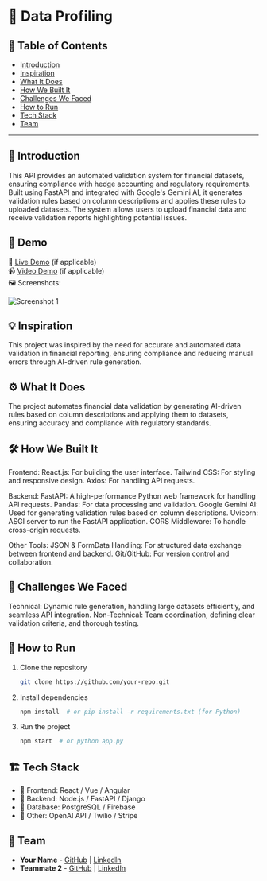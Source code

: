 # 🚀 Data Profiling

## 📌 Table of Contents
- [Introduction](#introduction)
- [Inspiration](#inspiration)
- [What It Does](#what-it-does)
- [How We Built It](#how-we-built-it)
- [Challenges We Faced](#challenges-we-faced)
- [How to Run](#how-to-run)
- [Tech Stack](#tech-stack)
- [Team](#team)

---

## 🎯 Introduction
This API provides an automated validation system for financial datasets, ensuring compliance with hedge accounting and regulatory requirements. Built using FastAPI and integrated with Google's Gemini AI, it generates validation rules based on column descriptions and applies these rules to uploaded datasets. The system allows users to upload financial data and receive validation reports highlighting potential issues.

## 🎥 Demo
🔗 [Live Demo](#) (if applicable)  
📹 [Video Demo](#) (if applicable)  
🖼️ Screenshots:

![Screenshot 1](link-to-image)

## 💡 Inspiration
This project was inspired by the need for accurate and automated data validation in financial reporting, ensuring compliance and reducing manual errors through AI-driven rule generation.

## ⚙️ What It Does
The project automates financial data validation by generating AI-driven rules based on column descriptions and applying them to datasets, ensuring accuracy and compliance with regulatory standards.

## 🛠️ How We Built It
Frontend:
React.js: For building the user interface.
Tailwind CSS: For styling and responsive design.
Axios: For handling API requests.

Backend:
FastAPI: A high-performance Python web framework for handling API requests.
Pandas: For data processing and validation.
Google Gemini AI: Used for generating validation rules based on column descriptions.
Uvicorn: ASGI server to run the FastAPI application.
CORS Middleware: To handle cross-origin requests.

Other Tools:
JSON & FormData Handling: For structured data exchange between frontend and backend.
Git/GitHub: For version control and collaboration.

## 🚧 Challenges We Faced
Technical: Dynamic rule generation, handling large datasets efficiently, and seamless API integration.
Non-Technical: Team coordination, defining clear validation criteria, and thorough testing.

## 🏃 How to Run
1. Clone the repository  
   ```sh
   git clone https://github.com/your-repo.git
   ```
2. Install dependencies  
   ```sh
   npm install  # or pip install -r requirements.txt (for Python)
   ```
3. Run the project  
   ```sh
   npm start  # or python app.py
   ```

## 🏗️ Tech Stack
- 🔹 Frontend: React / Vue / Angular
- 🔹 Backend: Node.js / FastAPI / Django
- 🔹 Database: PostgreSQL / Firebase
- 🔹 Other: OpenAI API / Twilio / Stripe

## 👥 Team
- **Your Name** - [GitHub](#) | [LinkedIn](#)
- **Teammate 2** - [GitHub](#) | [LinkedIn](#)
